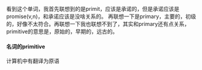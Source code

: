 看到这个单词，我首先联想到的是primit，应该是承诺的，但是承诺应该是promise(v,n)，和承诺应该是没啥关系的。
再联想一下是primary，主要的，初级的，好像不太符合。再联想一下我也联想不到了，其实和primary还有点关系，primitive的意思是，原始的，早期的，远古的。


#### 名词的primitive
计算机中有翻译为原语
